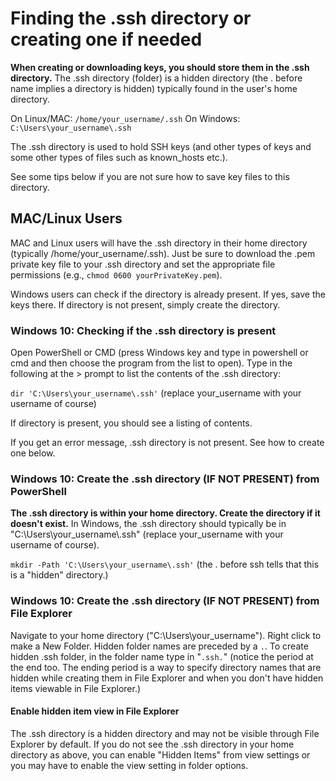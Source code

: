 # Finding the .ssh directory or creating one if needed

**When creating or downloading keys, you should store them in the .ssh directory.** The .ssh directory (folder) is a hidden directory (the . before name implies a directory is hidden) typically found in the user's home directory.

On Linux/MAC: ``/home/your_username/.ssh``
On Windows: ``C:\Users\your_username\.ssh``

The .ssh directory is used to hold SSH keys (and other types of keys and some other types of files such as known_hosts etc.).

See some tips below if you are not sure how to save key files to this directory.

## MAC/Linux Users

MAC and Linux users will have the .ssh directory in their home directory (typically /home/your_username/.ssh). Just be sure to download the .pem private key file to your .ssh directory and set the appropriate file permissions (e.g., `chmod 0600 yourPrivateKey.pem`).

Windows users can check if the directory is already present. If yes, save the keys there. If directory is not present, simply create the directory.

### Windows 10: Checking if the .ssh directory is present

Open PowerShell or CMD (press Windows key and type in powershell or cmd and then choose the program from the list to open). Type in the following at the > prompt to list the contents of the .ssh directory:

``dir 'C:\Users\your_username\.ssh'`` (replace your_username with your username of course)

If directory is present, you should see a listing of contents.

If you get an error message, .ssh directory is not present. See how to create one below.

### Windows 10: Create the .ssh directory (IF NOT PRESENT) from PowerShell

**The .ssh directory is within your home directory. Create the directory if it doesn't exist.** In Windows, the .ssh directory should typically be in "C:\Users\your_username\\.ssh" (replace your_username with your username of course).

``mkdir -Path 'C:\Users\your_username\.ssh'`` (the . before ssh tells that this is a "hidden" directory.)

### Windows 10: Create the .ssh directory (IF NOT PRESENT) from File Explorer

Navigate to your home directory ("C:\Users\your_username\"). Right click to make a New Folder. Hidden folder names are preceded by a ``.``. To create hidden .ssh folder, in the folder name type in "``.ssh.``" (notice the period at the end too. The ending period is a way to specify directory names that are hidden while creating them in File Explorer and when you don't have hidden items viewable in File Explorer.)

#### Enable hidden item view in File Explorer

The .ssh directory is a hidden directory and may not be visible through File Explorer by default. If you do not see the .ssh directory in your home directory as above, you can enable "Hidden Items" from view settings or you may have to enable the view setting in folder options.
